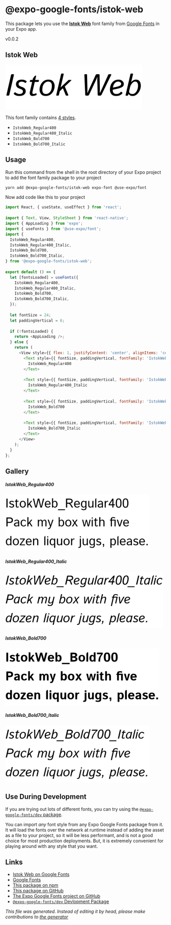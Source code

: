 # @expo-google-fonts/istok-web

This package lets you use the [**Istok Web**](https://fonts.google.com/specimen/Istok+Web) font family from [Google Fonts](https://fonts.google.com/) in your Expo app.

v0.0.2

## Istok Web

![Istok Web](./font-family.png)

This font family contains [4 styles](#gallery).

- `IstokWeb_Regular400`
- `IstokWeb_Regular400_Italic`
- `IstokWeb_Bold700`
- `IstokWeb_Bold700_Italic`

## Usage

Run this command from the shell in the root directory of your Expo project to add the font family package to your project
```sh
yarn add @expo-google-fonts/istok-web expo-font @use-expo/font
```

Now add code like this to your project
```js
import React, { useState, useEffect } from 'react';

import { Text, View, StyleSheet } from 'react-native';
import { AppLoading } from 'expo';
import { useFonts } from '@use-expo/font';
import {
  IstokWeb_Regular400,
  IstokWeb_Regular400_Italic,
  IstokWeb_Bold700,
  IstokWeb_Bold700_Italic,
} from '@expo-google-fonts/istok-web';

export default () => {
  let [fontsLoaded] = useFonts({
    IstokWeb_Regular400,
    IstokWeb_Regular400_Italic,
    IstokWeb_Bold700,
    IstokWeb_Bold700_Italic,
  });

  let fontSize = 24;
  let paddingVertical = 6;

  if (!fontsLoaded) {
    return <AppLoading />;
  } else {
    return (
      <View style={{ flex: 1, justifyContent: 'center', alignItems: 'center' }}>
        <Text style={{ fontSize, paddingVertical, fontFamily: 'IstokWeb_Regular400' }}>
          IstokWeb_Regular400
        </Text>

        <Text style={{ fontSize, paddingVertical, fontFamily: 'IstokWeb_Regular400_Italic' }}>
          IstokWeb_Regular400_Italic
        </Text>

        <Text style={{ fontSize, paddingVertical, fontFamily: 'IstokWeb_Bold700' }}>
          IstokWeb_Bold700
        </Text>

        <Text style={{ fontSize, paddingVertical, fontFamily: 'IstokWeb_Bold700_Italic' }}>
          IstokWeb_Bold700_Italic
        </Text>
      </View>
    );
  }
};

```

## Gallery

##### IstokWeb_Regular400
![IstokWeb_Regular400](./69f0e211d11c1acf74b2c9076af79b8c4437700758d0282acf48674ef128953a.ttf.png)

##### IstokWeb_Regular400_Italic
![IstokWeb_Regular400_Italic](./05eee5ff9d276f82970504c5e15e6097ae58262e043f86c6620a18611cdcf94e.ttf.png)

##### IstokWeb_Bold700
![IstokWeb_Bold700](./000e33f7e7a72f87087ee83ef75edf7993294fc065f5f8e52ae6ca1c90c7517f.ttf.png)

##### IstokWeb_Bold700_Italic
![IstokWeb_Bold700_Italic](./c19d7189ef0fb5066351d3851d3a386722d97b98c62fc344ffce8f4f1889512a.ttf.png)


## Use During Development

If you are trying out lots of different fonts, you can try using the [`@expo-google-fonts/dev` package](https://www.npmjs.com/package/@expo-google-fonts/dev).

You can import *any* font style from any Expo Google Fonts package from it. It will load the fonts
over the network at runtime instead of adding the asset as a file to your project, so it will be 
less performant, and is not a good choice for most production deployments. But, it is extremely convenient
for playing around with any style that you want.

## Links

- [Istok Web on Google Fonts](https://fonts.google.com/specimen/Istok+Web)
- [Google Fonts](https://fonts.google.com/)
- [This package on npm](https://www.npmjs.com/package/@expo-google-fonts/istok-web)
- [This package on GitHub](https://github.com/expo/google-fonts/tree/master/font-packages/istok-web)
- [The Expo Google Fonts project on GitHub](https://github.com/expo/google-fonts)
- [`@expo-google-fonts/dev` Devlopment Package](https://github.com/expo/google-fonts/tree/master/font-packages/dev)


*This file was generated. Instead of editing it by head, please make contributions to [the generator](https://github.com/expo/google-fonts/tree/master/packages/generator)*
